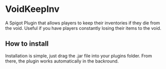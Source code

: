 # VoidKeepInv
A Spigot Plugin that allows players to keep their inventories if they die from the void. Useful if you have players constantly losing their items to the void.

## How to install
Installation is simple, just drag the .jar file into your plugins folder. From there, the plugin works automatically in the backround.
